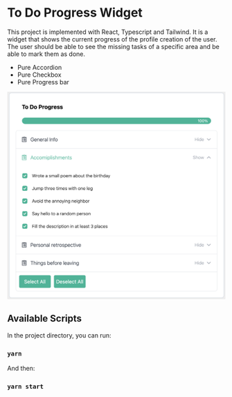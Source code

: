 # To Do Progress Widget

This project is implemented with React, Typescript and Tailwind. It is a widget that shows the current progress of the profile creation of the user. The user should be able to see the missing tasks of a specific area and be able to mark them as done.
- Pure Accordion
- Pure Checkbox
- Pure Progress bar

![Screenshot](screenshot.png)
## Available Scripts

In the project directory, you can run:
### `yarn`

And then:

### `yarn start`

